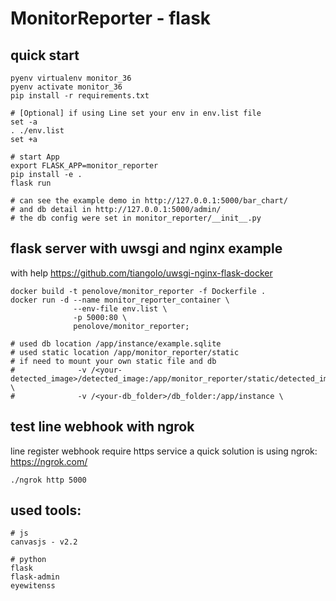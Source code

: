 # MonitorReporter - flask

## quick start
```
pyenv virtualenv monitor_36
pyenv activate monitor_36
pip install -r requirements.txt

# [Optional] if using Line set your env in env.list file
set -a
. ./env.list
set +a

# start App
export FLASK_APP=monitor_reporter
pip install -e .
flask run

# can see the example demo in http://127.0.0.1:5000/bar_chart/
# and db detail in http://127.0.0.1:5000/admin/
# the db config were set in monitor_reporter/__init__.py

```


## flask server with uwsgi and nginx example
with help https://github.com/tiangolo/uwsgi-nginx-flask-docker
```
docker build -t penolove/monitor_reporter -f Dockerfile .
docker run -d --name monitor_reporter_container \
              --env-file env.list \
              -p 5000:80 \
              penolove/monitor_reporter;

# used db location /app/instance/example.sqlite
# used static location /app/monitor_reporter/static
# if need to mount your own static file and db
#              -v /<your-detected_image>/detected_image:/app/monitor_reporter/static/detected_image \
#              -v /<your-db_folder>/db_folder:/app/instance \
```


## test line webhook with ngrok
line register webhook require https service
a quick solution is using ngrok: https://ngrok.com/
```
./ngrok http 5000
```


## used tools:
```
# js
canvasjs - v2.2

# python
flask
flask-admin
eyewitenss
```
